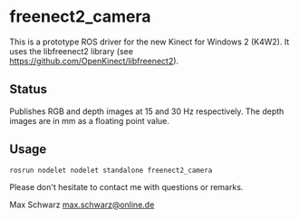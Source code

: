 freenect2_camera
================

This is a prototype ROS driver for the new Kinect for Windows 2 (K4W2). It
uses the libfreenect2 library (see https://github.com/OpenKinect/libfreenect2).

Status
------

Publishes RGB and depth images at 15 and 30 Hz respectively. The depth images
are in mm as a floating point value.

Usage
-----

`rosrun nodelet nodelet standalone freenect2_camera`

Please don't hesitate to contact me with questions or remarks.

Max Schwarz <max.schwarz@online.de>
